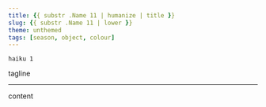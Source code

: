 ```yaml
---
title: {{ substr .Name 11 | humanize | title }}
slug: {{ substr .Name 11 | lower }}
theme: unthemed
tags: [season, object, colour]
---
```


```
haiku 1
```

tagline

<!--more-->

---

content
